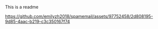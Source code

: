 This is a readme


https://github.com/emilyzh2018/spamemail/assets/97752458/2d808195-9d85-4aac-b219-c3c350167f74

